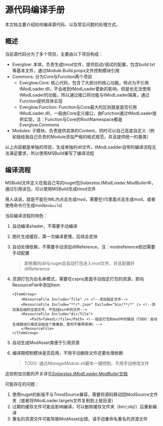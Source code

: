 ﻿# 源代码编译手册

本文档主要介绍如何编译源代码，以及常见问题的处理方式。

## 概述

当前源代码分为了多个项目，主要由以下项目构成：

- Everglow: 本体，负责生成tmod文件，提供启动/调试的配置，包含build.txt等基本文件，通过Module.Build.props文件控制模块引用
- Commons: 分为Core与Function两个项目
	- Everglow.Core: 核心代码，包含了大部分的核心功能，特点为不引用tModLoader.dll，不会收到tModLoader更新的影响，但是也无法使用tModLoader的功能，所以通过接口将功能与tModLoader隔离，通过Function提供具体实现
	- Everglow.Function: Function与Core最大的区别就是是否引用tModLoader.dll，一般由Core定义接口，由Function通过tModLoader提供实现，注：Function与Core的RootNamespace都是Everglow.Commons
- Modules: 子模块，负责提供具体的Content，同时可以自己高度自定义（例如我给我自己负责的Module添加严格的格式规范，并且提供统一的基类）

以上内容都是单独的项目，生成单独的dll文件，tModLoadder自带的编译流程无法满足要求，所以使用MSBuild重写了编译流程

## 编译流程

MSBuild文件定义在我自己写的nuget包*Solaestas.tModLoader.ModBuiler*中，通过引用该包，可以使用MSBuild生成tmod文件
  
用人话说，就是不能在tML内点击生成mod，需要在VS里面点击生成mod，或者使用命令行生成mod(`msbuild`)

当前编译流程的特色：

1. 自动编译shader，不需要手动编译
2. 图片生成缓存，第一次编译更慢，后续会变快
3. 自动处理依赖，不需要手动添加dllReference，注：modreference依旧需要手动配置

	> 即依赖的dll与nuget会自动打包进入mod文件，并且配置好dllReference

4. 资源打包为白名单模式，需要在csproj里面手动指定打包的资源，即向ResourceFile中添加Item
	
	```
	<ItemGroup>
		<ResourceFile Include="file" /> <!--添加指定文件-->
		<ResourceFile Include="**/*.json" Exclude="bin/**/*" /> <!--添加某后缀的全部文件，不包括bin中的文件-->
		<ResourceFile Include="dir/file">
			<Path>fakedir/file</Path> <!--指定打包到mod中的路径（TODO：自动生成路径引用还没给这个做兼容，暂时不推荐使用）-->
		</ResourceFile>
	</ItemGroup>
	```
	
5. 自动生成ModAsset类便于引用资源
6. 编译期控制模块是否启用，不用手动删除文件还要处理依赖

	> TODO: 通过*ManageModule.sh*脚本一键控制，不用手动修改文件

这些附加功能的开关详见[*Solaestas.tModLoader.ModBuiler*文档](https://github.com/Solaestas/Solaestas.tModLoader.ModBuilder/blob/master/ModBuilder/docs/README.md)

可能存在的问题：

1. 使用nuget的新版不与TmodSource兼容，需要将源码移动回ModSource文件夹（或者将tModLoader.targets文件复制到上层目录）
2. 过期的缓存文件可能会影响编译，可以删除缓存文件夹（bin/;obj/）后重新编译
3. 重名的资源文件可能导致ModAsset出错，请手动重命名重名的资源文件